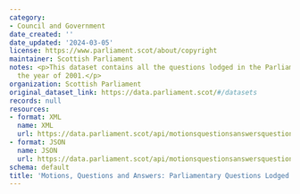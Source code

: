 ```yaml
---
category:
- Council and Government
date_created: ''
date_updated: '2024-03-05'
license: https://www.parliament.scot/about/copyright
maintainer: Scottish Parliament
notes: <p>This dataset contains all the questions lodged in the Parliament during
  the year of 2001.</p>
organization: Scottish Parliament
original_dataset_link: https://data.parliament.scot/#/datasets
records: null
resources:
- format: XML
  name: XML
  url: https://data.parliament.scot/api/motionsquestionsanswersquestions?year=2001
- format: JSON
  name: JSON
  url: https://data.parliament.scot/api/motionsquestionsanswersquestions?year=2001
schema: default
title: 'Motions, Questions and Answers: Parliamentary Questions Lodged (2001)'
---
```

